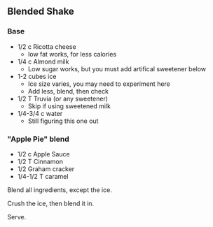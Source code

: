## Blended Shake

### Base
* 1/2 c Ricotta cheese
    * low fat works, for less calories
* 1/4 c Almond milk
    * Low sugar works, but you must add artifical sweetener below
* 1-2 cubes ice
    * Ice size varies, you may need to experiment here
    * Add less, blend, then check
* 1/2 T Truvia (or any sweetener)
    * Skip if using sweetened milk
* 1/4-3/4 c water
    * Still figuring this one out
    
### "Apple Pie" blend
* 1/2 c Apple Sauce
* 1/2 T Cinnamon
* 1/2 Graham cracker
* 1/4-1/2 T caramel

Blend all ingredients, except the ice.

Crush the ice, then blend it in.

Serve.
